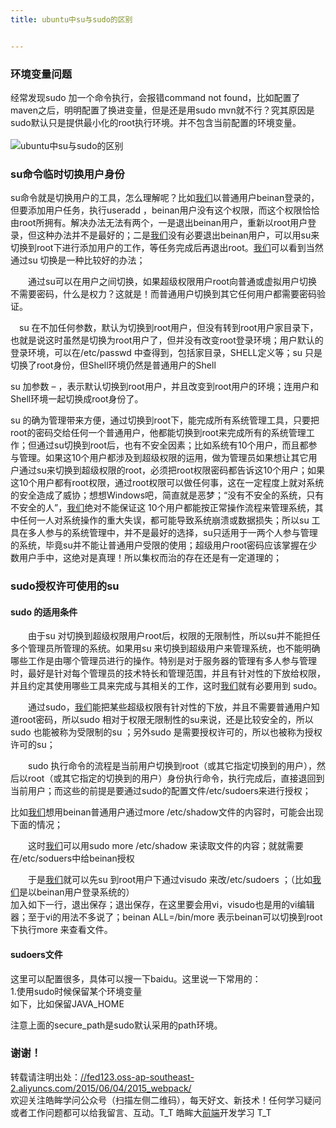 ```yaml
---
title: ubuntu中su与sudo的区别


---
```

  


### [][1]环境变量问题

经常发现sudo 加一个命令执行，会报错command not found，比如配置了maven之后，明明配置了换进变量，但是还是用sudo mvn就不行？究其原因是sudo默认只是提供最小化的root执行环境。并不包含当前配置的环境变量。  
<a></a>  
![ubuntu中su与sudo的区别][2]

### [][3]su命令临时切换用户身份

su命令就是切换用户的工具，怎么理解呢？比如[我们](https://www.w3cdoc.com)以普通用户beinan登录的，但要添加用户任务，执行useradd ，beinan用户没有这个权限，而这个权限恰恰由root所拥有。解决办法无法有两个，一是退出beinan用户，重新以root用户登录，但这种办法并不是最好的；二是[我们](https://www.w3cdoc.com)没有必要退出beinan用户，可以用su来切换到root下进行添加用户的工作，等任务完成后再退出root。[我们](https://www.w3cdoc.com)可以看到当然通过su 切换是一种比较好的办法；

　　通过su可以在用户之间切换，如果超级权限用户root向普通或虚拟用户切换不需要密码，什么是权力？这就是！而普通用户切换到其它任何用户都需要密码验证。

　su 在不加任何参数，默认为切换到root用户，但没有转到root用户家目录下，也就是说这时虽然是切换为root用户了，但并没有改变root登录环境；用户默认的登录环境，可以在/etc/passwd 中查得到，包括家目录，SHELL定义等；su 只是切换了root身份，但Shell环境仍然是普通用户的Shell

su 加参数 &#8211; ，表示默认切换到root用户，并且改变到root用户的环境；连用户和Shell环境一起切换成root身份了。

su 的确为管理带来方便，通过切换到root下，能完成所有系统管理工具，只要把root的密码交给任何一个普通用户，他都能切换到root来完成所有的系统管理工作；但通过su切换到root后，也有不安全因素；比如系统有10个用户，而且都参与管理。如果这10个用户都涉及到超级权限的运用，做为管理员如果想让其它用户通过su来切换到超级权限的root，必须把root权限密码都告诉这10个用户；如果这10个用户都有root权限，通过root权限可以做任何事，这在一定程度上就对系统的安全造成了威协；想想Windows吧，简直就是恶梦；“没有不安全的系统，只有不安全的人”，[我们](https://www.w3cdoc.com)绝对不能保证这 10个用户都能按正常操作流程来管理系统，其中任何一人对系统操作的重大失误，都可能导致系统崩溃或数据损失；所以su 工具在多人参与的系统管理中，并不是最好的选择，su只适用于一两个人参与管理的系统，毕竟su并不能让普通用户受限的使用；超级用户root密码应该掌握在少数用户手中，这绝对是真理！所以集权而治的存在还是有一定道理的；

### [][4]sudo授权许可使用的su

#### [][5]sudo 的适用条件

　　由于su 对切换到超级权限用户root后，权限的无限制性，所以su并不能担任多个管理员所管理的系统。如果用su 来切换到超级用户来管理系统，也不能明确哪些工作是由哪个管理员进行的操作。特别是对于服务器的管理有多人参与管理时，最好是针对每个管理员的技术特长和管理范围，并且有针对性的下放给权限，并且约定其使用哪些工具来完成与其相关的工作，这时[我们](https://www.w3cdoc.com)就有必要用到 sudo。

　　通过sudo，[我们](https://www.w3cdoc.com)能把某些超级权限有针对性的下放，并且不需要普通用户知道root密码，所以sudo 相对于权限无限制性的su来说，还是比较安全的，所以sudo 也能被称为受限制的su ；另外sudo 是需要授权许可的，所以也被称为授权许可的su；

　　sudo 执行命令的流程是当前用户切换到root（或其它指定切换到的用户），然后以root（或其它指定的切换到的用户）身份执行命令，执行完成后，直接退回到当前用户；而这些的前提是要通过sudo的配置文件/etc/sudoers来进行授权；

比如[我们](https://www.w3cdoc.com)想用beinan普通用户通过more /etc/shadow文件的内容时，可能会出现下面的情况；

　　这时[我们](https://www.w3cdoc.com)可以用sudo more /etc/shadow 来读取文件的内容；就就需要在/etc/soduers中给beinan授权

　　于是[我们](https://www.w3cdoc.com)就可以先su 到root用户下通过visudo 来改/etc/sudoers ；（比如[我们](https://www.w3cdoc.com)是以beinan用户登录系统的）  
加入如下一行，退出保存；退出保存，在这里要会用vi，visudo也是用的vi编辑器；至于vi的用法不多说了；beinan ALL=/bin/more 表示beinan可以切换到root下执行more 来查看文件。

#### [][6]sudoers文件

这里可以配置很多，具体可以搜一下baidu。这里说一下常用的：  
1.使用sudo时候保留某个环境变量  
如下，比如保留JAVA_HOME

注意上面的secure_path是sudo默认采用的path环境。

### [][7]谢谢！

转载请注明出处：<a href="//fed123.oss-ap-southeast-2.aliyuncs.com/2015/06/04/2015_webpack/" target="_blank" rel="external">//fed123.oss-ap-southeast-2.aliyuncs.com/2015/06/04/2015_webpack/</a>  
欢迎关注皓眸学问公众号（扫描左侧二维码），每天好文、新技术！任何学习疑问或者工作问题都可以给我留言、互动。T\_T 皓眸大[前端](https://www.w3cdoc.com)开发学习 T\_T

 [1]: //fed123.oss-ap-southeast-2.aliyuncs.com/2015/08/17/2015_ubuntu2/#环境变量问题 "环境变量问题"
 [2]: //fed123.oss-ap-southeast-2.aliyuncs.com/wp-content/uploads/2017/08/ubuntu-1.jpg
 [3]: //fed123.oss-ap-southeast-2.aliyuncs.com/2015/08/17/2015_ubuntu2/#su命令临时切换用户身份 "su命令临时切换用户身份"
 [4]: //fed123.oss-ap-southeast-2.aliyuncs.com/2015/08/17/2015_ubuntu2/#sudo授权许可使用的su "sudo授权许可使用的su"
 [5]: //fed123.oss-ap-southeast-2.aliyuncs.com/2015/08/17/2015_ubuntu2/#sudo-的适用条件 "sudo 的适用条件"
 [6]: //fed123.oss-ap-southeast-2.aliyuncs.com/2015/08/17/2015_ubuntu2/#sudoers文件 "sudoers文件"
 [7]: //fed123.oss-ap-southeast-2.aliyuncs.com/2015/08/17/2015_ubuntu2/#谢谢！ "谢谢！"
